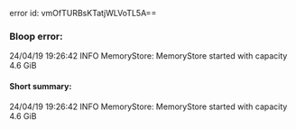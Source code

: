 error id: vmOfTURBsKTatjWLVoTL5A==
### Bloop error:

24/04/19 19:26:42 INFO MemoryStore: MemoryStore started with capacity 4.6 GiB
#### Short summary: 

24/04/19 19:26:42 INFO MemoryStore: MemoryStore started with capacity 4.6 GiB